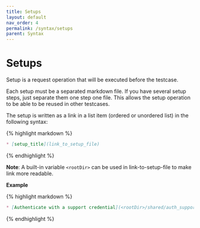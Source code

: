 ```yaml
---
title: Setups
layout: default
nav_order: 4
permalink: /syntax/setups
parent: Syntax
---
```


# Setups

Setup is a request operation that will be executed before the testcase.

Each setup must be a separated markdown file. If you have several setup steps, just separate them one step one file. This allows the setup operation to be able to be reused in other testcases.

The setup is written as a link in a list item (ordered or unordered list) in the following syntax:

{% highlight markdown %}
```markdown
* [setup_title](link_to_setup_file)
```
{% endhighlight %}

**Note**: A built-in variable `<rootDir>` can be used in link-to-setup-file to make link more readable.

**Example**

{% highlight markdown %}
```markdown
* [Authenticate with a support credential](<rootDir>/shared/auth_support_cred.md)
```
{% endhighlight %}
